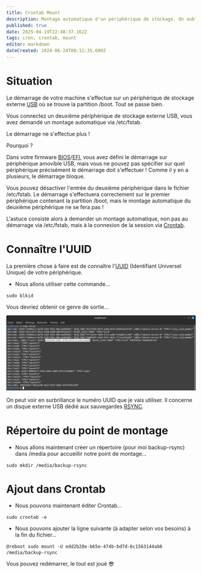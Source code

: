 ```yaml
---
title: Crontab Mount
description: Montage automatique d'un périphérique de stockage. On oublie Fstab. On va utiliser Crontab.
published: true
date: 2025-04-19T22:48:37.162Z
tags: cron, crontab, mount
editor: markdown
dateCreated: 2024-06-24T00:12:35.609Z
---
```


# Situation

Le démarrage de votre machine s'effectue sur un périphérique de stockage externe [USB](https://fr.wikipedia.org/wiki/USB) où se trouve la partition /boot. Tout se passe bien. 

Vous connectez un deuxième périphérique de stockage externe USB, vous avez demandé un montage automatique via /etc/fstab.

Le démarrage ne s'effectue plus ! 

Pourquoi ?

Dans votre firmware [BIOS](https://fr.wikipedia.org/wiki/BIOS_(informatique))/[EFI](https://fr.wikipedia.org/wiki/UEFI), vous avez défini le démarrage sur périphérique amovible USB, mais vous ne pouvez pas spécifier sur quel périphérique précisément le démarrage doit s'effectuer ! Comme il y en a plusieurs, le démarrage bloque.

Vous pouvez désactiver l'entrée du deuxième périphérique dans le fichier /etc/fstab. Le démarrage s'effectuera correctement sur le premier périphérique contenant la partition /boot, mais le montage automatique du deuxième périphérique ne se fera pas !

L'astuce consiste alors à demander un montage automatique, non pas au démarrage via /etc/fstab, mais à la connexion de la session via [Crontab](https://fr.wikipedia.org/wiki/Cron).

# Connaître l'UUID

La première chose à faire est de connaître l'[UUID](https://fr.wikipedia.org/wiki/Universally_unique_identifier) (Identifiant Universel Unique) de votre périphérique.

-   Nous allons utiliser cette commande…

```plaintext
sudo blkid
```

Vous devriez obtenir ce genre de sortie…

![](/crontab-mount/blkid.png)

On peut voir en surbrillance le numéro UUID que je vais utiliser. Il concerne un disque externe USB dédié aux sauvegardes [RSYNC](https://fr.wikipedia.org/wiki/Rsync).

# Répertoire du point de montage

-   Nous allons maintenant créer un répertoire (pour moi backup-rsync) dans /media pour accueillir notre point de montage…

```plaintext
sudo mkdir /media/backup-rsync
```

# Ajout dans Crontab

-   Nous pouvons maintenant éditer Crontab…

```plaintext
sudo crontab -e
```

-   Nous pouvons ajouter la ligne suivante (à adapter selon vos besoins) à la fin du fichier…

```plaintext
@reboot sudo mount -U edd2b28e-b65e-474b-bd7d-6c1563144ab6 /media/backup-rsync
```

Vous pouvez redémarrer, le tout est joué 😎